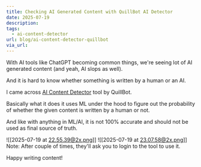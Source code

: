```yaml
---
title: Checking AI Generated Content with QuillBot AI Detector
date: 2025-07-19
description: 
tags:
  - ai-content-detector
url: blog/ai-content-detector-quillbot
via_url:
---
```

With AI tools like ChatGPT becoming common things, we're seeing lot of AI generated content (and yeah, AI slops as well).

And it is hard to know whether something is written by a human or an AI.

I came across [AI Content Detector](https://quillbot.com/ai-content-detector)  tool by QuillBot.

Basically what it does it uses ML under the hood to figure out the probability of whether the given content is written by a human or not.

And like with anything in ML/AI, it is not 100% accurate and should not be used as final source of truth.

![[2025-07-19 at 22.55.39@2x.png]]
![[2025-07-19 at 23.07.58@2x.png]]
Note: After couple of times, they'll ask you to login to the tool to use it.

Happy writing content!